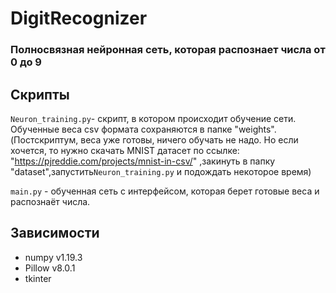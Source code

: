 # DigitRecognizer

### Полносвязная нейронная сеть, которая распознает числа от 0 до 9

## Скрипты

`Neuron_training.py`- скрипт, в котором происходит обучение сети. Обученные веса csv формата сохраняются в папке "weights".
(Постскриптум, веса уже готовы, ничего обучать не надо. Но если хочется, то нужно скачать MNIST датасет по ссылке: "https://pjreddie.com/projects/mnist-in-csv/"
,закинуть в папку "dataset",запустить`Neuron_training.py` и подождать некоторое время)

`main.py` - обученная сеть с интерфейсом, которая берет готовые веса и распознаёт числа. 

## Зависимости
* numpy   v1.19.3
* Pillow  v8.0.1
* tkinter
